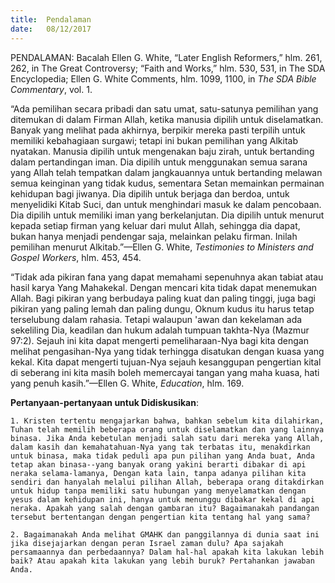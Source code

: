 ```yaml
---
title:  Pendalaman
date:   08/12/2017
---
```


PENDALAMAN: Bacalah Ellen G. White, “Later English Reformers,” hlm. 261, 262, in The Great Controversy; “Faith and Works,” hlm. 530, 531, in The SDA Encyclopedia; Ellen G. White Comments, hlm. 1099, 1100, in *The SDA Bible Commentary*, vol. 1.

“Ada pemilihan secara pribadi dan satu umat, satu-satunya pemilihan yang ditemukan di dalam Firman Allah, ketika manusia dipilih untuk diselamatkan. Banyak yang melihat pada akhirnya, berpikir mereka pasti terpilih untuk memiliki kebahagiaan surgawi; tetapi ini bukan pemilihan yang Alkitab nyatakan. Manusia dipilih untuk mengenakan baju zirah, untuk bertanding dalam pertandingan iman. Dia dipilih untuk menggunakan semua sarana yang Allah telah tempatkan dalam jangkauannya untuk bertanding melawan semua keinginan yang tidak kudus, sementara Setan memainkan permainan kehidupan bagi jiwanya. Dia dipilih untuk berjaga dan berdoa, untuk menyelidiki Kitab Suci, dan untuk menghindari masuk ke dalam pencobaan. Dia dipilih untuk memiliki iman yang berkelanjutan. Dia dipilih untuk menurut kepada setiap firman yang keluar dari mulut Allah, sehingga dia dapat, bukan hanya menjadi pendengar saja, melainkan pelaku firman. Inilah pemilihan menurut Alkitab.”—Ellen G. White, *Testimonies to Ministers and Gospel Workers*, hlm. 453, 454.

“Tidak ada pikiran fana yang dapat memahami sepenuhnya akan tabiat atau hasil karya Yang Mahakekal. Dengan mencari kita tidak dapat menemukan Allah. Bagi pikiran yang berbudaya paling kuat dan paling tinggi, juga bagi pikiran yang paling lemah dan paling dungu, Oknum kudus itu harus tetap terselubung dalam rahasia. Tetapi walaupun 'awan dan kekelaman ada sekeliling Dia, keadilan dan hukum adalah tumpuan takhta-Nya (Mazmur 97:2). Sejauh ini kita dapat mengerti pemeliharaan-Nya bagi kita dengan melihat pengasihan-Nya yang tidak terhingga disatukan dengan kuasa yang kekal. Kita dapat mengerti tujuan-Nya sejauh kesanggupan pengertian kital di seberang ini kita masih boleh memercayai tangan yang maha kuasa, hati yang penuh kasih.”—Ellen G. White, *Education*, hlm. 169.

**Pertanyaan-pertanyaan untuk Didiskusikan**:

`1. Kristen tertentu mengajarkan bahwa, bahkan sebelum kita dilahirkan, Tuhan telah memilih beberapa orang untuk diselamatkan dan yang lainnya binasa. Jika Anda kebetulan menjadi salah satu dari mereka yang Allah, dalam kasih dan kemahatahuan-Nya yang tak terbatas itu, menakdirkan untuk binasa, maka tidak peduli apa pun pilihan yang Anda buat, Anda tetap akan binasa--yang banyak orang yakini berarti dibakar di api neraka selama-lamanya, Dengan kata lain, tanpa adanya pilihan kita sendiri dan hanyalah melalui pilihan Allah, beberapa orang ditakdirkan untuk hidup tanpa memiliki satu hubungan yang menyelamatkan dengan yesus dalam kehidupan ini, hanya untuk menunggu dibakar kekal di api neraka. Apakah yang salah dengan gambaran itu? Bagaimanakah pandangan tersebut bertentangan dengan pengertian kita tentang hal yang sama?`

`2. Bagaimanakah Anda melihat GMAHK dan panggilannya di dunia saat ini jika disejajarkan dengan peran Israel zaman dulu? Apa sajakah persamaannya dan perbedaannya? Dalam hal-hal apakah kita lakukan lebih baik? Atau apakah kita lakukan yang lebih buruk? Pertahankan jawaban Anda.`
